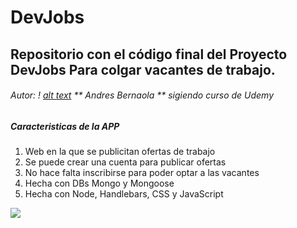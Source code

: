 # DevJobs
## Repositorio con el código final del Proyecto DevJobs Para colgar vacantes de trabajo.
###### Autor: ! [alt text](https://github.com/Lekanda/devjobs-heroku/blob/master/imagenes/Tie%20Bomber.png) ** Andres Bernaola ** sigiendo curso de Udemy
##### Caracteristicas de la APP
   1. Web en la que se publicitan ofertas de trabajo
   2. Se puede crear una cuenta para publicar ofertas
   3. No hace falta inscribirse para poder optar a las vacantes
   4. Hecha con DBs Mongo y Mongoose
   5. Hecha con Node, Handlebars, CSS y JavaScript


    

<a href="#">
    <img src="https://images.squarespace-cdn.com/content/v1/51534a7fe4b02d3f1d599ebf/1573779252225-MOPT0Q54LHGRGOIGEL5V/ke17ZwdGBToddI8pDm48kFTEgwhRQcX9r3XtU0e50sUUqsxRUqqbr1mOJYKfIPR7LoDQ9mXPOjoJoqy81S2I8N_N4V1vUb5AoIIIbLZhVYxCRW4BPu10St3TBAUQYVKcW7uEhC96WQdj-SwE5EpM0lAopPba9ZX3O0oeNTVSRxdHAmtcci_6bmVLoSDQq_pb/3604135-mandalorian_s1episode1breakdown_111219_site.jpg">
</a>

